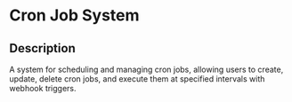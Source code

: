 # Cron Job System

## Description

A system for scheduling and managing cron jobs, allowing users to create, update, delete cron jobs, and execute them at specified intervals with webhook triggers.


